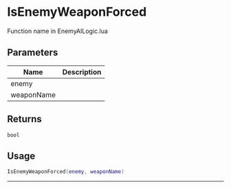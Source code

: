 # IsEnemyWeaponForced

Function name in EnemyAILogic.lua

## Parameters

| Name       | Description |
| ---------- | ----------- |
| enemy      |             |
| weaponName |             |

## Returns

`bool`

## Usage

```lua
IsEnemyWeaponForced(enemy, weaponName)
```

---
